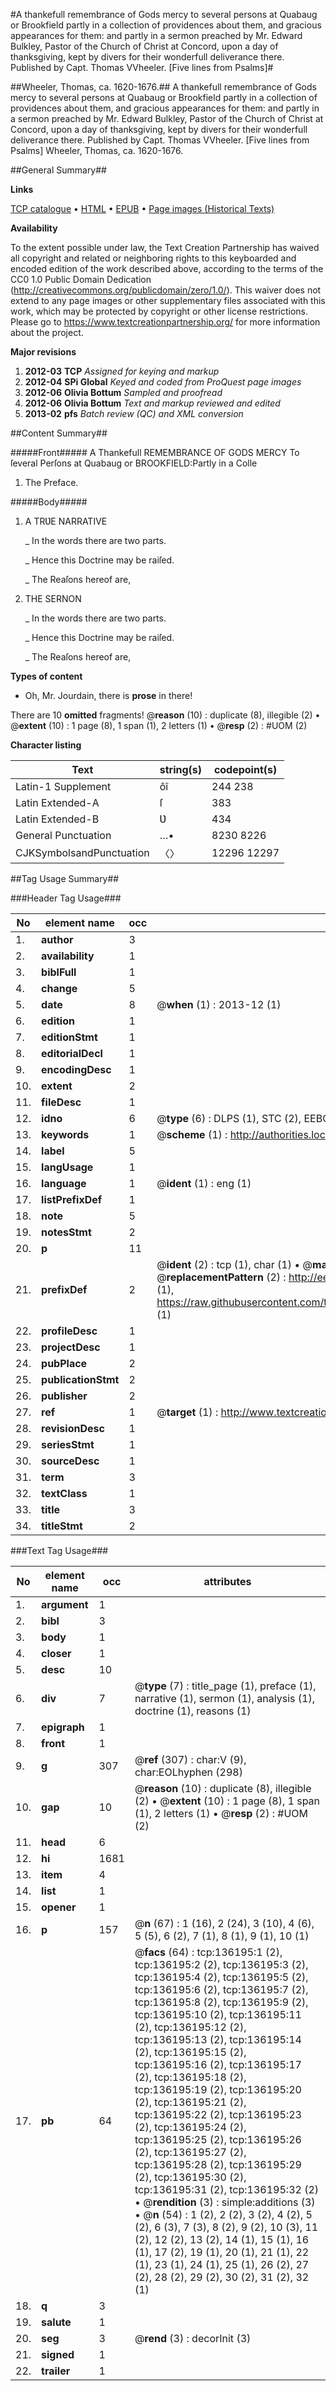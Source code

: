#A thankefull remembrance of Gods mercy to several persons at Quabaug or Brookfield partly in a collection of providences about them, and gracious appearances for them: and partly in a sermon preached by Mr. Edward Bulkley, Pastor of the Church of Christ at Concord, upon a day of thanksgiving, kept by divers for their wonderfull deliverance there. Published by Capt. Thomas VVheeler. [Five lines from Psalms]#

##Wheeler, Thomas, ca. 1620-1676.##
A thankefull remembrance of Gods mercy to several persons at Quabaug or Brookfield partly in a collection of providences about them, and gracious appearances for them: and partly in a sermon preached by Mr. Edward Bulkley, Pastor of the Church of Christ at Concord, upon a day of thanksgiving, kept by divers for their wonderfull deliverance there. Published by Capt. Thomas VVheeler. [Five lines from Psalms]
Wheeler, Thomas, ca. 1620-1676.

##General Summary##

**Links**

[TCP catalogue](http://www.ota.ox.ac.uk/tcp/)  • 
[HTML](http://tei.it.ox.ac.uk/tcp/Texts-HTML/free/A96/A96298.html)  • 
[EPUB](http://tei.it.ox.ac.uk/tcp/Texts-EPUB/free/A96/A96298.epub) • 
[Page images (Historical Texts)](https://historicaltexts.jisc.ac.uk/eebo-99897885e)

**Availability**

To the extent possible under law, the Text Creation Partnership has waived all copyright and related or neighboring rights to this keyboarded and encoded edition of the work described above, according to the terms of the CC0 1.0 Public Domain Dedication (http://creativecommons.org/publicdomain/zero/1.0/). This waiver does not extend to any page images or other supplementary files associated with this work, which may be protected by copyright or other license restrictions. Please go to https://www.textcreationpartnership.org/ for more information about the project.

**Major revisions**

1. __2012-03__ __TCP__ *Assigned for keying and markup*
1. __2012-04__ __SPi Global__ *Keyed and coded from ProQuest page images*
1. __2012-06__ __Olivia Bottum__ *Sampled and proofread*
1. __2012-06__ __Olivia Bottum__ *Text and markup reviewed and edited*
1. __2013-02__ __pfs__ *Batch review (QC) and XML conversion*

##Content Summary##

#####Front#####
A Thankefull REMEMBRANCE OF GODS MERCY To ſeveral Perſons at Quabaug or BROOKFIELD:Partly in a Colle
1. The Preface.

#####Body#####

1. A TRƲE NARRATIVE

    _ In the words there are two parts.

    _ Hence this Doctrine may be raiſed.

    _ The Reaſons hereof are,

1. THE SERNON

    _ In the words there are two parts.

    _ Hence this Doctrine may be raiſed.

    _ The Reaſons hereof are,

**Types of content**

  * Oh, Mr. Jourdain, there is **prose** in there!

There are 10 **omitted** fragments! 
 @__reason__ (10) : duplicate (8), illegible (2)  •  @__extent__ (10) : 1 page (8), 1 span (1), 2 letters (1)  •  @__resp__ (2) : #UOM (2)

**Character listing**


|Text|string(s)|codepoint(s)|
|---|---|---|
|Latin-1 Supplement|ôî|244 238|
|Latin Extended-A|ſ|383|
|Latin Extended-B|Ʋ|434|
|General Punctuation|…•|8230 8226|
|CJKSymbolsandPunctuation|〈〉|12296 12297|

##Tag Usage Summary##

###Header Tag Usage###

|No|element name|occ|attributes|
|---|---|---|---|
|1.|__author__|3||
|2.|__availability__|1||
|3.|__biblFull__|1||
|4.|__change__|5||
|5.|__date__|8| @__when__ (1) : 2013-12 (1)|
|6.|__edition__|1||
|7.|__editionStmt__|1||
|8.|__editorialDecl__|1||
|9.|__encodingDesc__|1||
|10.|__extent__|2||
|11.|__fileDesc__|1||
|12.|__idno__|6| @__type__ (6) : DLPS (1), STC (2), EEBO-CITATION (1), PROQUEST (1), VID (1)|
|13.|__keywords__|1| @__scheme__ (1) : http://authorities.loc.gov/ (1)|
|14.|__label__|5||
|15.|__langUsage__|1||
|16.|__language__|1| @__ident__ (1) : eng (1)|
|17.|__listPrefixDef__|1||
|18.|__note__|5||
|19.|__notesStmt__|2||
|20.|__p__|11||
|21.|__prefixDef__|2| @__ident__ (2) : tcp (1), char (1)  •  @__matchPattern__ (2) : ([0-9\-]+):([0-9IVX]+) (1), (.+) (1)  •  @__replacementPattern__ (2) : http://eebo.chadwyck.com/downloadtiff?vid=$1&page=$2 (1), https://raw.githubusercontent.com/textcreationpartnership/Texts/master/tcpchars.xml#$1 (1)|
|22.|__profileDesc__|1||
|23.|__projectDesc__|1||
|24.|__pubPlace__|2||
|25.|__publicationStmt__|2||
|26.|__publisher__|2||
|27.|__ref__|1| @__target__ (1) : http://www.textcreationpartnership.org/docs/. (1)|
|28.|__revisionDesc__|1||
|29.|__seriesStmt__|1||
|30.|__sourceDesc__|1||
|31.|__term__|3||
|32.|__textClass__|1||
|33.|__title__|3||
|34.|__titleStmt__|2||


###Text Tag Usage###

|No|element name|occ|attributes|
|---|---|---|---|
|1.|__argument__|1||
|2.|__bibl__|3||
|3.|__body__|1||
|4.|__closer__|1||
|5.|__desc__|10||
|6.|__div__|7| @__type__ (7) : title_page (1), preface (1), narrative (1), sermon (1), analysis (1), doctrine (1), reasons (1)|
|7.|__epigraph__|1||
|8.|__front__|1||
|9.|__g__|307| @__ref__ (307) : char:V (9), char:EOLhyphen (298)|
|10.|__gap__|10| @__reason__ (10) : duplicate (8), illegible (2)  •  @__extent__ (10) : 1 page (8), 1 span (1), 2 letters (1)  •  @__resp__ (2) : #UOM (2)|
|11.|__head__|6||
|12.|__hi__|1681||
|13.|__item__|4||
|14.|__list__|1||
|15.|__opener__|1||
|16.|__p__|157| @__n__ (67) : 1 (16), 2 (24), 3 (10), 4 (6), 5 (5), 6 (2), 7 (1), 8 (1), 9 (1), 10 (1)|
|17.|__pb__|64| @__facs__ (64) : tcp:136195:1 (2), tcp:136195:2 (2), tcp:136195:3 (2), tcp:136195:4 (2), tcp:136195:5 (2), tcp:136195:6 (2), tcp:136195:7 (2), tcp:136195:8 (2), tcp:136195:9 (2), tcp:136195:10 (2), tcp:136195:11 (2), tcp:136195:12 (2), tcp:136195:13 (2), tcp:136195:14 (2), tcp:136195:15 (2), tcp:136195:16 (2), tcp:136195:17 (2), tcp:136195:18 (2), tcp:136195:19 (2), tcp:136195:20 (2), tcp:136195:21 (2), tcp:136195:22 (2), tcp:136195:23 (2), tcp:136195:24 (2), tcp:136195:25 (2), tcp:136195:26 (2), tcp:136195:27 (2), tcp:136195:28 (2), tcp:136195:29 (2), tcp:136195:30 (2), tcp:136195:31 (2), tcp:136195:32 (2)  •  @__rendition__ (3) : simple:additions (3)  •  @__n__ (54) : 1 (2), 2 (2), 3 (2), 4 (2), 5 (2), 6 (3), 7 (3), 8 (2), 9 (2), 10 (3), 11 (2), 12 (2), 13 (2), 14 (1), 15 (1), 16 (1), 17 (2), 19 (1), 20 (1), 21 (1), 22 (1), 23 (1), 24 (1), 25 (1), 26 (2), 27 (2), 28 (2), 29 (2), 30 (2), 31 (2), 32 (1)|
|18.|__q__|3||
|19.|__salute__|1||
|20.|__seg__|3| @__rend__ (3) : decorInit (3)|
|21.|__signed__|1||
|22.|__trailer__|1||
